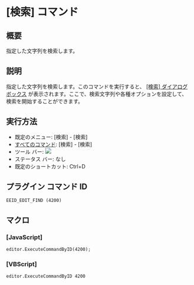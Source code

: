 # \[検索\] コマンド

## 概要

指定した文字列を検索します。

## 説明

指定した文字列を検索します。このコマンドを実行すると、 [\[検索\] ダイアログ ボックス](../../dlg/find/index) が表示されます。ここで、検索文字列や各種オプションを設定して、検索を開始することができます。

## 実行方法

- 既定のメニュー: \[検索\] \- \[検索\]
- [すべてのコマンド](../../glossary/allcommands): \[検索\] \- \[検索\]
- ツール バー: ![](../../images/editfind..png)
- ステータス バー: なし
- 既定のショートカット: Ctrl+D

## プラグイン コマンド ID

```
EEID_EDIT_FIND (4200)
```

## マクロ

### \[JavaScript\]

```
editor.ExecuteCommandByID(4200);
```

### \[VBScript\]

```
editor.ExecuteCommandByID 4200
```
